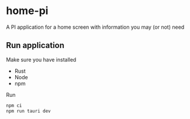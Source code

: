 # home-pi

A PI application for a home screen with information you may (or not) need

## Run application

Make sure you have installed

* Rust
* Node
* npm

Run 

```bash
npm ci
npm run tauri dev
```
